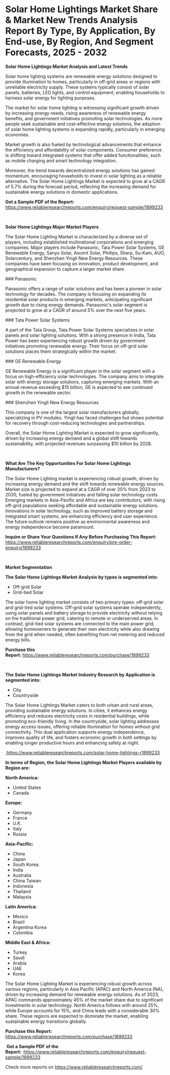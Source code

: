 <p><h1>Solar Home Lightings Market Share & Market New Trends Analysis Report By Type, By Application, By End-use, By Region, And Segment Forecasts, 2025 - 2032</h1></p><p><strong>Solar Home Lightings Market Analysis and Latest Trends</strong></p>
<p><p>Solar home lighting systems are renewable energy solutions designed to provide illumination to homes, particularly in off-grid areas or regions with unreliable electricity supply. These systems typically consist of solar panels, batteries, LED lights, and control equipment, enabling households to harness solar energy for lighting purposes. </p><p>The market for solar home lighting is witnessing significant growth driven by increasing energy needs, rising awareness of renewable energy benefits, and government initiatives promoting solar technologies. As more people seek sustainable and cost-effective energy solutions, the adoption of solar home lighting systems is expanding rapidly, particularly in emerging economies.</p><p>Market growth is also fueled by technological advancements that enhance the efficiency and affordability of solar components. Consumer preference is shifting toward integrated systems that offer added functionalities, such as mobile charging and smart technology integration. </p><p>Moreover, the trend towards decentralized energy solutions has gained momentum, encouraging households to invest in solar lighting as a reliable alternative. The Solar Home Lightings Market is expected to grow at a CAGR of 5.7% during the forecast period, reflecting the increasing demand for sustainable energy solutions in domestic applications.</p></p>
<p><strong>Get a Sample PDF of the Report:&nbsp;</strong> <a href="https://www.reliableresearchreports.com/enquiry/request-sample/1899233?utm_campaign=3309&utm_medium=2&utm_source=Github&utm_content=ia&utm_term=07042025&utm_id=solar-home-lightings">https://www.reliableresearchreports.com/enquiry/request-sample/1899233</a></p>
<p>&nbsp;</p>
<p><strong>Solar Home Lightings Major Market Players</strong></p>
<p><p>The Solar Home Lighting Market is characterized by a diverse set of players, including established multinational corporations and emerging companies. Major players include Panasonic, Tata Power Solar Systems, GE Renewable Energy, Sanyo Solar, Ascent Solar, Phillips, Sharp, Su-Kam, AUO, Solarcentury, and Shenzhen Yingli New Energy Resources. These companies have been focusing on innovation, product development, and geographical expansion to capture a larger market share.</p><p>### Panasonic</p><p>Panasonic offers a range of solar solutions and has been a pioneer in solar technology for decades. The company is focusing on expanding its residential solar products in emerging markets, anticipating significant growth due to rising energy demands. Panasonic's solar segment is projected to grow at a CAGR of around 5% over the next five years.</p><p>### Tata Power Solar Systems</p><p>A part of the Tata Group, Tata Power Solar Systems specializes in solar panels and solar lighting solutions. With a strong presence in India, Tata Power has been experiencing robust growth driven by government initiatives promoting renewable energy. Their focus on off-grid solar solutions places them strategically within the market.</p><p>### GE Renewable Energy</p><p>GE Renewable Energy is a significant player in the solar segment with a focus on high-efficiency solar technologies. The company aims to integrate solar with energy storage solutions, capturing emerging markets. With an annual revenue exceeding $15 billion, GE is expected to see continued growth in the renewable sector.</p><p>### Shenzhen Yingli New Energy Resources</p><p>This company is one of the largest solar manufacturers globally, specializing in PV modules. Yingli has faced challenges but shows potential for recovery through cost-reducing technologies and partnerships. </p><p>Overall, the Solar Home Lighting Market is expected to grow significantly, driven by increasing energy demand and a global shift towards sustainability, with projected revenues surpassing $10 billion by 2028.</p></p>
<p>&nbsp;</p>
<p><strong>What Are The Key Opportunities For Solar Home Lightings Manufacturers?</strong></p>
<p><p>The Solar Home Lighting market is experiencing robust growth, driven by increasing energy demand and the shift towards renewable energy sources. Market size is projected to expand at a CAGR of over 20% from 2023 to 2030, fueled by government initiatives and falling solar technology costs. Emerging markets in Asia-Pacific and Africa are key contributors, with rising off-grid populations seeking affordable and sustainable energy solutions. Innovations in solar technology, such as improved battery storage and integrated smart systems, are enhancing efficiency and user experience. The future outlook remains positive as environmental awareness and energy independence become paramount.</p></p>
<p><strong>Inquire or Share Your Questions If Any Before Purchasing This Report:</strong> <a href="https://www.reliableresearchreports.com/enquiry/pre-order-enquiry/1899233?utm_campaign=3309&utm_medium=2&utm_source=Github&utm_content=ia&utm_term=07042025&utm_id=solar-home-lightings">https://www.reliableresearchreports.com/enquiry/pre-order-enquiry/1899233</a></p>
<p>&nbsp;</p>
<p><strong>Market Segmentation</strong></p>
<p><strong>The Solar Home Lightings Market Analysis by types is segmented into:</strong></p>
<p><ul><li>Off-grid Solar</li><li>Grid-tied Solar</li></ul></p>
<p><p>The solar home lighting market consists of two primary types: off-grid solar and grid-tied solar systems. Off-grid solar systems operate independently, using solar panels and battery storage to provide electricity without relying on the traditional power grid, catering to remote or underserved areas. In contrast, grid-tied solar systems are connected to the main power grid, allowing homeowners to generate their own electricity while also drawing from the grid when needed, often benefiting from net metering and reduced energy bills.</p></p>
<p><strong>Purchase this Report:&nbsp;</strong><a href="https://www.reliableresearchreports.com/purchase/1899233?utm_campaign=3309&utm_medium=2&utm_source=Github&utm_content=ia&utm_term=07042025&utm_id=solar-home-lightings">https://www.reliableresearchreports.com/purchase/1899233</a></p>
<p>&nbsp;</p>
<p><strong>The Solar Home Lightings Market Industry Research by Application is segmented into:</strong></p>
<p><ul><li>City</li><li>Countryside</li></ul></p>
<p><p>The Solar Home Lightings Market caters to both urban and rural areas, providing sustainable energy solutions. In cities, it enhances energy efficiency and reduces electricity costs in residential buildings, while promoting eco-friendly living. In the countryside, solar lighting addresses energy access issues, offering reliable illumination for homes without grid connectivity. This dual application supports energy independence, improves quality of life, and fosters economic growth in both settings by enabling longer productive hours and enhancing safety at night.</p></p>
<p><a href="https://www.reliableresearchreports.com/solar-home-lightings-r1899233?utm_campaign=3309&utm_medium=2&utm_source=Github&utm_content=ia&utm_term=07042025&utm_id=solar-home-lightings">&nbsp;https://www.reliableresearchreports.com/solar-home-lightings-r1899233</a></p>
<p><strong>In terms of Region, the Solar Home Lightings Market Players available by Region are:</strong></p>
<p>
    <p> <strong> North America: </strong>
        <ul>
            <li>United States</li>
            <li>Canada</li>
        </ul>
        </p> 
    <p> <strong> Europe: </strong>
        <ul>
            <li>Germany</li>
            <li>France</li>
            <li>U.K.</li>
            <li>Italy</li>
            <li>Russia</li>
        </ul>
        </p> 
    <p> <strong> Asia-Pacific: </strong>
        <ul>
            <li>China</li>
            <li>Japan</li>
            <li>South Korea</li>
            <li>India</li>
            <li>Australia</li>
            <li>China Taiwan</li>
            <li>Indonesia</li>
            <li>Thailand</li>
            <li>Malaysia</li>
        </ul>
        </p> 
    <p> <strong> Latin America: </strong>
        <ul>
            <li>Mexico</li>
            <li>Brazil</li>
            <li>Argentina Korea</li>
            <li>Colombia</li>
        </ul>
        </p> 
    <p> <strong> Middle East & Africa: </strong>
        <ul>
            <li>Turkey</li>
            <li>Saudi</li>
            <li>Arabia</li>
            <li>UAE</li>
            <li>Korea</li>
        </ul>
    </p>
    </p>
<p><p>The Solar Home Lighting Market is experiencing robust growth across various regions, particularly in Asia Pacific (APAC) and North America (NA), driven by increasing demand for renewable energy solutions. As of 2023, APAC commands approximately 45% of the market share due to significant investments in solar technology. North America follows with around 25%, while Europe accounts for 15%, and China leads with a considerable 30% share. These regions are expected to dominate the market, enabling sustainable energy transitions globally.</p></p>
<p><strong>Purchase this Report: </strong><a href="https://www.reliableresearchreports.com/purchase/1899233?utm_campaign=3309&utm_medium=2&utm_source=Github&utm_content=ia&utm_term=07042025&utm_id=solar-home-lightings">https://www.reliableresearchreports.com/purchase/1899233</a></p>
<p>&nbsp;<strong>Get a Sample PDF of the Report:&nbsp;&nbsp;</strong><a href="https://www.reliableresearchreports.com/enquiry/request-sample/1899233?utm_campaign=3309&utm_medium=2&utm_source=Github&utm_content=ia&utm_term=07042025&utm_id=solar-home-lightings">https://www.reliableresearchreports.com/enquiry/request-sample/1899233</a></p>
<p><strong></strong></p>
<p>Check more reports on <a href="https://www.reliableresearchreports.com/?utm_campaign=3309&utm_medium=2&utm_source=Github&utm_content=ia&utm_term=07042025&utm_id=solar-home-lightings">https://www.reliableresearchreports.com/</a></p>